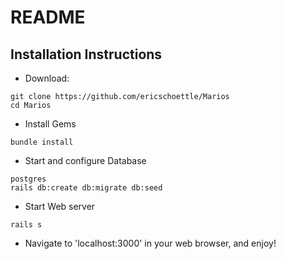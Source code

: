 # README

## Installation Instructions


* Download:
```
git clone https://github.com/ericschoettle/Marios
cd Marios
```

* Install Gems
```
bundle install
```

* Start and configure Database
```
postgres
rails db:create db:migrate db:seed
```

* Start Web server  
```
rails s
```

* Navigate to 'localhost:3000' in your web browser, and enjoy!
